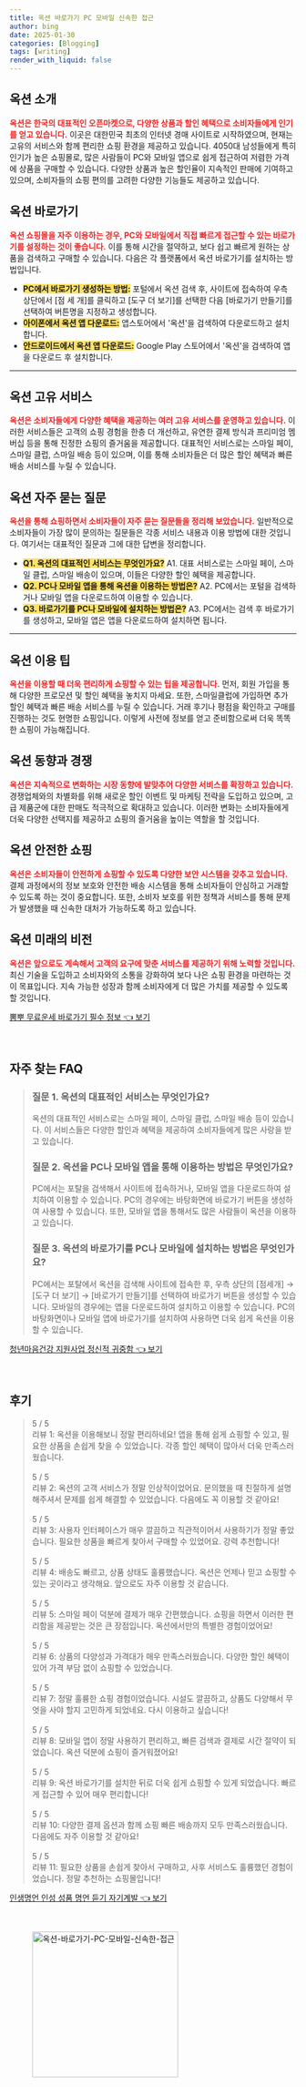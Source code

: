 ```yaml
---
title: 옥션 바로가기 PC 모바일 신속한 접근
author: bing
date: 2025-01-30
categories: [Blogging]
tags: [writing]
render_with_liquid: false
---
```



<h2 id='옥션_소개'>옥션 소개</h2>

<p><b><span style="color: #ee2323;">옥션은 한국의 대표적인 오픈마켓으로, 다양한 상품과 할인 혜택으로 소비자들에게 인기를 얻고 있습니다.</span></b> 이곳은 대한민국 최초의 인터넷 경매 사이트로 시작하였으며, 현재는 고유의 서비스와 함께 편리한 쇼핑 환경을 제공하고 있습니다. 4050대 남성들에게 특히 인기가 높은 쇼핑몰로, 많은 사람들이 PC와 모바일 앱으로 쉽게 접근하여 저렴한 가격에 상품을 구매할 수 있습니다. 다양한 상품과 높은 할인율이 지속적인 판매에 기여하고 있으며, 소비자들의 쇼핑 편의를 고려한 다양한 기능들도 제공하고 있습니다.</p>

<h2 id='옥션_바로가기'>옥션 바로가기</h2>

<p><b><span style="color: #ee2323;">옥션 쇼핑몰을 자주 이용하는 경우, PC와 모바일에서 직접 빠르게 접근할 수 있는 바로가기를 설정하는 것이 좋습니다.</span></b> 이를 통해 시간을 절약하고, 보다 쉽고 빠르게 원하는 상품을 검색하고 구매할 수 있습니다. 다음은 각 플랫폼에서 옥션 바로가기를 설치하는 방법입니다.</p>

<ul>
    <li><b><span style="background-color: #ffe066;">PC에서 바로가기 생성하는 방법:</span></b> 포털에서 옥션 검색 후, 사이트에 접속하여 우측 상단에서 [점 세 개]를 클릭하고 [도구 더 보기]를 선택한 다음 [바로가기 만들기]를 선택하여 버튼명을 지정하고 생성합니다.</li>
    <li><b><span style="background-color: #ffe066;">아이폰에서 옥션 앱 다운로드:</span></b> 앱스토어에서 '옥션'을 검색하여 다운로드하고 설치합니다.</li>
    <li><b><span style="background-color: #ffe066;">안드로이드에서 옥션 앱 다운로드:</span></b> Google Play 스토어에서 '옥션'을 검색하여 앱을 다운로드 후 설치합니다.</li>
</ul>

<hr />

<h2 id='옥션_고유_서비스'>옥션 고유 서비스</h2>

<p><b><span style="color: #ee2323;">옥션은 소비자들에게 다양한 혜택을 제공하는 여러 고유 서비스를 운영하고 있습니다.</span></b> 이러한 서비스들은 고객의 쇼핑 경험을 한층 더 개선하고, 유연한 결제 방식과 프리미엄 멤버십 등을 통해 진정한 쇼핑의 즐거움을 제공합니다. 대표적인 서비스로는 스마일 페이, 스마일 클럽, 스마일 배송 등이 있으며, 이를 통해 소비자들은 더 많은 할인 혜택과 빠른 배송 서비스를 누릴 수 있습니다.</p>

<h2 id='옥션_자주_묻는_질문'>옥션 자주 묻는 질문</h2>

<p><b><span style="color: #ee2323;">옥션을 통해 쇼핑하면서 소비자들이 자주 묻는 질문들을 정리해 보았습니다.</span></b> 일반적으로 소비자들이 가장 많이 문의하는 질문들은 각종 서비스 내용과 이용 방법에 대한 것입니다. 여기서는 대표적인 질문과 그에 대한 답변을 정리합니다.</p>

<ul>
    <li><b><span style="background-color: #ffe066;">Q1. 옥션의 대표적인 서비스는 무엇인가요?</span></b> A1. 대표 서비스로는 스마일 페이, 스마일 클럽, 스마일 배송이 있으며, 이들은 다양한 할인 혜택을 제공합니다.</li>
    <li><b><span style="background-color: #ffe066;">Q2. PC나 모바일 앱을 통해 옥션을 이용하는 방법은?</span></b> A2. PC에서는 포털을 검색하거나 모바일 앱을 다운로드하여 이용할 수 있습니다.</li>
    <li><b><span style="background-color: #ffe066;">Q3. 바로가기를 PC나 모바일에 설치하는 방법은?</span></b> A3. PC에서는 검색 후 바로가기를 생성하고, 모바일 앱은 앱을 다운로드하여 설치하면 됩니다.</li>
</ul>

<hr />

<h2 id='옥션_이용_팁'>옥션 이용 팁</h2>

<p><b><span style="color: #ee2323;">옥션을 이용할 때 더욱 편리하게 쇼핑할 수 있는 팁을 제공합니다.</span></b> 먼저, 회원 가입을 통해 다양한 프로모션 및 할인 혜택을 놓치지 마세요. 또한, 스마일클럽에 가입하면 추가 할인 혜택과 빠른 배송 서비스를 누릴 수 있습니다. 거래 후기나 평점을 확인하고 구매를 진행하는 것도 현명한 쇼핑입니다. 이렇게 사전에 정보를 얻고 준비함으로써 더욱 똑똑한 쇼핑이 가능해집니다.</p>

<h2 id='옥션_동향과_경쟁'>옥션 동향과 경쟁</h2>

<p><b><span style="color: #ee2323;">옥션은 지속적으로 변화하는 시장 동향에 발맞추어 다양한 서비스를 확장하고 있습니다.</span></b> 경쟁업체와의 차별화를 위해 새로운 할인 이벤트 및 마케팅 전략을 도입하고 있으며, 고급 제품군에 대한 판매도 적극적으로 확대하고 있습니다. 이러한 변화는 소비자들에게 더욱 다양한 선택지를 제공하고 쇼핑의 즐거움을 높이는 역할을 할 것입니다.</p>

<h2 id='옥션_안전한_쇼핑'>옥션 안전한 쇼핑</h2>

<p><b><span style="color: #ee2323;">옥션은 소비자들이 안전하게 쇼핑할 수 있도록 다양한 보안 시스템을 갖추고 있습니다.</span></b> 결제 과정에서의 정보 보호와 안전한 배송 시스템을 통해 소비자들이 안심하고 거래할 수 있도록 하는 것이 중요합니다. 또한, 소비자 보호를 위한 정책과 서비스를 통해 문제가 발생했을 때 신속한 대처가 가능하도록 하고 있습니다.</p>

<h2 id='옥션_미래의_비전'>옥션 미래의 비전</h2>

<p><b><span style="color: #ee2323;">옥션은 앞으로도 계속해서 고객의 요구에 맞춘 서비스를 제공하기 위해 노력할 것입니다.</span></b> 최신 기술을 도입하고 소비자와의 소통을 강화하여 보다 나은 쇼핑 환경을 마련하는 것이 목표입니다. 지속 가능한 성장과 함께 소비자에게 더 많은 가치를 제공할 수 있도록 할 것입니다.</p>


<p><a class="click-button" title="뽐뿌 무료운세 바로가기 필수 정보" href="https://24nara.github.io/posts/%EB%BD%90%EB%BF%8C-%EB%AC%B4%EB%A3%8C%EC%9A%B4%EC%84%B8-%EB%B0%94%EB%A1%9C%EA%B0%80%EA%B8%B0-%ED%95%84%EC%88%98-%EC%A0%95%EB%B3%B4/" rel="dofollow">뽐뿌 무료운세 바로가기 필수 정보 👈 보기</a></p><br>
<h2 id='자주_찾는_FAQ'>자주 찾는 FAQ</h2>
<div itemscope="" itemtype="https://schema.org/FAQPage">
<blockquote>
<div itemscope="" itemprop="mainEntity" itemtype="https://schema.org/Question">
<h3 itemprop="name">질문 1. 옥션의 대표적인 서비스는 무엇인가요?</h3>
<div itemscope="" itemprop="acceptedAnswer" itemtype="https://schema.org/Answer">
<span itemprop="text">
<p>옥션의 대표적인 서비스로는 스마일 페이, 스마일 클럽, 스마일 배송 등이 있습니다. 이 서비스들은 다양한 할인과 혜택을 제공하여 소비자들에게 많은 사랑을 받고 있습니다.</p>
</span>
</div>
</div>
<div itemscope="" itemprop="mainEntity" itemtype="https://schema.org/Question">
<h3 itemprop="name">질문 2. 옥션을 PC나 모바일 앱을 통해 이용하는 방법은 무엇인가요?</h3>
<div itemscope="" itemprop="acceptedAnswer" itemtype="https://schema.org/Answer">
<span itemprop="text">
<p>PC에서는 포탈을 검색해서 사이트에 접속하거나, 모바일 앱을 다운로드하여 설치하여 이용할 수 있습니다. PC의 경우에는 바탕화면에 바로가기 버튼을 생성하여 사용할 수 있습니다. 또한, 모바일 앱을 통해서도 많은 사람들이 옥션을 이용하고 있습니다.</p>
</span>
</div>
</div>
<div itemscope="" itemprop="mainEntity" itemtype="https://schema.org/Question">
<h3 itemprop="name">질문 3. 옥션의 바로가기를 PC나 모바일에 설치하는 방법은 무엇인가요?</h3>
<div itemscope="" itemprop="acceptedAnswer" itemtype="https://schema.org/Answer">
<span itemprop="text">
<p>PC에서는 포탈에서 옥션을 검색해 사이트에 접속한 후, 우측 상단의 [점세개] → [도구 더 보기] → [바로가기 만들기]를 선택하여 바로가기 버튼을 생성할 수 있습니다. 모바일의 경우에는 앱을 다운로드하여 설치하고 이용할 수 있습니다. PC의 바탕화면이나 모바일 앱에 바로가기를 설치하여 사용하면 더욱 쉽게 옥션을 이용할 수 있습니다.</p>
</span>
</div>
</div>
</blockquote>
</div>
<p><a class="click-button" title="청년마음건강 지원사업 정신적 귀중함" href="https://24nara.github.io/posts/%EC%B2%AD%EB%85%84%EB%A7%88%EC%9D%8C%EA%B1%B4%EA%B0%95-%EC%A7%80%EC%9B%90%EC%82%AC%EC%97%85-%EC%A0%95%EC%8B%A0%EC%A0%81-%EA%B7%80%EC%A4%91%ED%95%A8/" rel="dofollow">청년마음건강 지원사업 정신적 귀중함 👈 보기</a></p><br>
<h2 id='후기'>후기</h2>
<div itemscope itemtype="https://schema.org/Product">
  <blockquote>
  <div itemprop="review" itemscope itemtype="https://schema.org/Review">
      <div itemprop="reviewRating" itemscope itemtype="https://schema.org/Rating"> <span itemprop="ratingValue">5</span> / <span itemprop="bestRating">5</span> </div>
      <span itemprop="reviewBody">리뷰 1: 옥션을 이용해보니 정말 편리하네요! 앱을 통해 쉽게 쇼핑할 수 있고, 필요한 상품을 손쉽게 찾을 수 있었습니다. 각종 할인 혜택이 많아서 더욱 만족스러웠습니다.</span>
  </div>
  <br>
  <div itemprop="review" itemscope itemtype="https://schema.org/Review">
      <div itemprop="reviewRating" itemscope itemtype="https://schema.org/Rating"> <span itemprop="ratingValue">5</span> / <span itemprop="bestRating">5</span> </div>
      <span itemprop="reviewBody">리뷰 2: 옥션의 고객 서비스가 정말 인상적이었어요. 문의했을 때 친절하게 설명해주셔서 문제를 쉽게 해결할 수 있었습니다. 다음에도 꼭 이용할 것 같아요!</span>
  </div>
  <br>
  <div itemprop="review" itemscope itemtype="https://schema.org/Review">
      <div itemprop="reviewRating" itemscope itemtype="https://schema.org/Rating"> <span itemprop="ratingValue">5</span> / <span itemprop="bestRating">5</span> </div>
      <span itemprop="reviewBody">리뷰 3: 사용자 인터페이스가 매우 깔끔하고 직관적이어서 사용하기가 정말 좋았습니다. 필요한 상품을 빠르게 찾아서 구매할 수 있었어요. 강력 추천합니다!</span>
  </div>
  <br>
  <div itemprop="review" itemscope itemtype="https://schema.org/Review">
      <div itemprop="reviewRating" itemscope itemtype="https://schema.org/Rating"> <span itemprop="ratingValue">5</span> / <span itemprop="bestRating">5</span> </div>
      <span itemprop="reviewBody">리뷰 4: 배송도 빠르고, 상품 상태도 훌륭했습니다. 옥션은 언제나 믿고 쇼핑할 수 있는 곳이라고 생각해요. 앞으로도 자주 이용할 것 같습니다.</span>
  </div>
  <br>
  <div itemprop="review" itemscope itemtype="https://schema.org/Review">
      <div itemprop="reviewRating" itemscope itemtype="https://schema.org/Rating"> <span itemprop="ratingValue">5</span> / <span itemprop="bestRating">5</span> </div>
      <span itemprop="reviewBody">리뷰 5: 스마일 페이 덕분에 결제가 매우 간편했습니다. 쇼핑을 하면서 이러한 편리함을 제공받는 것은 큰 장점입니다. 옥션에서만의 특별한 경험이었어요!</span>
  </div>
  <br>
  <div itemprop="review" itemscope itemtype="https://schema.org/Review">
      <div itemprop="reviewRating" itemscope itemtype="https://schema.org/Rating"> <span itemprop="ratingValue">5</span> / <span itemprop="bestRating">5</span> </div>
      <span itemprop="reviewBody">리뷰 6: 상품의 다양성과 가격대가 매우 만족스러웠습니다. 다양한 할인 혜택이 있어 가격 부담 없이 쇼핑할 수 있었습니다.</span>
  </div>
  <br>
  <div itemprop="review" itemscope itemtype="https://schema.org/Review">
      <div itemprop="reviewRating" itemscope itemtype="https://schema.org/Rating"> <span itemprop="ratingValue">5</span> / <span itemprop="bestRating">5</span> </div>
      <span itemprop="reviewBody">리뷰 7: 정말 훌륭한 쇼핑 경험이었습니다. 시설도 깔끔하고, 상품도 다양해서 무엇을 사야 할지 고민하게 되었네요. 다시 이용하고 싶습니다!</span>
  </div>
  <br>
  <div itemprop="review" itemscope itemtype="https://schema.org/Review">
      <div itemprop="reviewRating" itemscope itemtype="https://schema.org/Rating"> <span itemprop="ratingValue">5</span> / <span itemprop="bestRating">5</span> </div>
      <span itemprop="reviewBody">리뷰 8: 모바일 앱이 정말 사용하기 편리하고, 빠른 검색과 결제로 시간 절약이 되었습니다. 옥션 덕분에 쇼핑이 즐거워졌어요!</span>
  </div>
  <br>
  <div itemprop="review" itemscope itemtype="https://schema.org/Review">
      <div itemprop="reviewRating" itemscope itemtype="https://schema.org/Rating"> <span itemprop="ratingValue">5</span> / <span itemprop="bestRating">5</span> </div>
      <span itemprop="reviewBody">리뷰 9: 옥션 바로가기를 설치한 뒤로 더욱 쉽게 쇼핑할 수 있게 되었습니다. 빠르게 접근할 수 있어 매우 편리합니다!</span>
  </div>
  <br>
  <div itemprop="review" itemscope itemtype="https://schema.org/Review">
      <div itemprop="reviewRating" itemscope itemtype="https://schema.org/Rating"> <span itemprop="ratingValue">5</span> / <span itemprop="bestRating">5</span> </div>
      <span itemprop="reviewBody">리뷰 10: 다양한 결제 옵션과 함께 쇼핑 빠른 배송까지 모두 만족스러웠습니다. 다음에도 자주 이용할 것 같아요!</span>
  </div>
  <br>
  <div itemprop="review" itemscope itemtype="https://schema.org/Review">
      <div itemprop="reviewRating" itemscope itemtype="https://schema.org/Rating"> <span itemprop="ratingValue">5</span> / <span itemprop="bestRating">5</span> </div>
      <span itemprop="reviewBody">리뷰 11: 필요한 상품을 손쉽게 찾아서 구매하고, 사후 서비스도 훌륭했던 경험이었습니다. 정말 추천하는 쇼핑몰입니다!</span>
  </div>
  </blockquote>
</div>
<p><a class="click-button" title="인생명언 인성 성품 명언 듣기 자기계발" href="https://24nara.github.io/posts/%EC%9D%B8%EC%83%9D%EB%AA%85%EC%96%B8-%EC%9D%B8%EC%84%B1-%EC%84%B1%ED%92%88-%EB%AA%85%EC%96%B8-%EB%93%A3%EA%B8%B0-%EC%9E%90%EA%B8%B0%EA%B3%84%EB%B0%9C/" rel="dofollow">인생명언 인성 성품 명언 듣기 자기계발 👈 보기</a></p><br>
<figure class="image"><img src="https://24nara.github.io/assets/img/thumbnail/옥션-바로가기-PC-모바일-신속한-접근.webp" alt="옥션-바로가기-PC-모바일-신속한-접근" width="256" height="256"></figure>